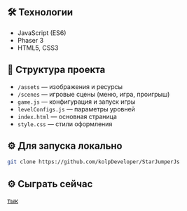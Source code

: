 
## 🛠️ Технологии
- JavaScript (ES6)
- Phaser 3
- HTML5, CSS3

## 📁 Структура проекта
- `/assets` — изображения и ресурсы
- `/scenes` — игровые сцены (меню, игра, проигрыш)
- `game.js` — конфигурация и запуск игры
- `levelConfigs.js` — параметры уровней
- `index.html` — основная страница
- `style.css` — стили оформления

## ⚙️ Для запуска локально
```bash
git clone https://github.com/kolpDeveloper/StarJumperJs
```

## ⚙️ Сыграть сейчас
[тык](https://phaser-game-js.vercel.app)
